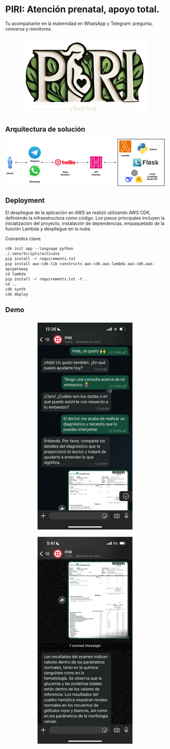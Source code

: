 # PIRI: Atención prenatal, apoyo total.

Tu acompañante en la maternidad en WhatsApp y Telegram: pregunta, conversa y monitorea.

<div style="text-align: center;">
  <img src="images/piri.png" width="400px">
</div>

## Arquitectura de solución

<div style="text-align: center;">
  <img src="images/solution.png">
</div>

## Deployment

El despliegue de la aplicación en AWS se realizó utilizando AWS CDK, definiendo la infraestructura como código. Los pasos principales incluyen la inicialización del proyecto, instalación de dependencias, empaquetado de la función Lambda y despliegue en la nube.

Comandos clave:

```shell
cdk init app --language python
./.venv/Scripts/activate
pip install -r requirements.txt
pip install aws-cdk-lib constructs aws-cdk.aws-lambda aws-cdk.aws-apigateway
cd lambda
pip install -r requirements.txt -t .
cd ..
cdk synth
cdk deploy
```

## Demo

<div style="text-align: center;">
  <img src="images/demo1.jpg" width="300px" style="margin: 10px;">
  <img src="images/demo2.jpg" width="300px" style="margin: 10px;">
</div>